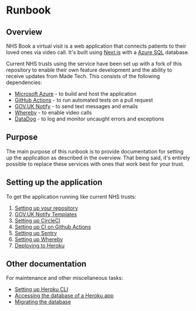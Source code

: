# Runbook

## Overview

NHS Book a virtual visit is a web application that connects patients to their
loved ones via video call. It's built using [Next.js](https://nextjs.org/) with
a [Azure SQL](https://azure.microsoft.com/en-us/services/sql-database/) database.

Current NHS trusts using the service have been set up with a fork of this
repository to enable their own feature development and the ability to receive
updates from Made Tech. This consists of the following dependencies:

- [Microsoft Azure](https://azure.microsoft.com/) - to build and host the application
- [GitHub Actions](https://github.com/features/actions) - to run automated tests on a pull request
- [GOV.UK Notify](https://www.notifications.service.gov.uk) - to send text
  messages and emails
- [Whereby](https://whereby.com/information/product-api/) - to enable video
  calls
- [DataDog](https://www.datadoghq.com/) - to log and monitor uncaught errors and
  exceptions

## Purpose

The main purpose of this runbook is to provide documentation for setting up the
application as described in the overview. That being said, it's entirely
possible to replace these services with ones that work best for your trust.

## Setting up the application

To get the application running like current NHS trusts:

1. [Setting up your repository](./01-setting-up-your-repo.md)
1. [GOV.UK Notify Templates](./02-govuk-notify-templates.md)
1. [Setting up CircleCI](./03-setting-up-circle-ci.md)
1. [Setting up CI on Github Actions](./04-setting-up-ci-on-github-actions.md)
1. [Setting up Sentry](./05-setting-up-sentry.md)
1. [Setting up Whereby](./06-setting-up-whereby.md)
1. [Deploying to Heroku](./07-deploying-to-heroku.md)

## Other documentation

For maintenance and other miscellaneous tasks:

- [Setting up Heroku CLI](./setting-up-heroku-cli.md)
- [Accessing the database of a Heroku app](./accessing-heroku-app-database.md)
- [Migrating the database](./migrating-the-database.md)
